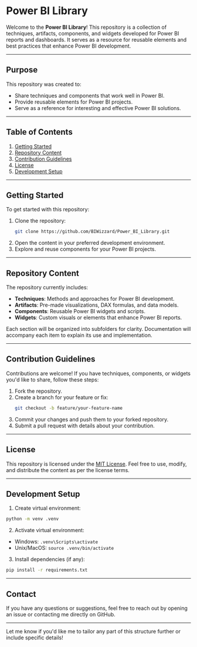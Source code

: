 # Power BI Library

Welcome to the **Power BI Library**! This repository is a collection of techniques, artifacts, components, and widgets developed for Power BI reports and dashboards. It serves as a resource for reusable elements and best practices that enhance Power BI development.

---

## Purpose

This repository was created to:
- Share techniques and components that work well in Power BI.
- Provide reusable elements for Power BI projects.
- Serve as a reference for interesting and effective Power BI solutions.

---

## Table of Contents

1. [Getting Started](#getting-started)
2. [Repository Content](#repository-content)
3. [Contribution Guidelines](#contribution-guidelines)
4. [License](#license)
5. [Development Setup](#development-setup)

---

## Getting Started

To get started with this repository:
1. Clone the repository:
   ```bash
   git clone https://github.com/BIWizzard/Power_BI_Library.git
   ```
2. Open the content in your preferred development environment.
3. Explore and reuse components for your Power BI projects.

---

## Repository Content

The repository currently includes:
- **Techniques**: Methods and approaches for Power BI development.
- **Artifacts**: Pre-made visualizations, DAX formulas, and data models.
- **Components**: Reusable Power BI widgets and scripts.
- **Widgets**: Custom visuals or elements that enhance Power BI reports.

Each section will be organized into subfolders for clarity. Documentation will accompany each item to explain its use and implementation.

---

## Contribution Guidelines

Contributions are welcome! If you have techniques, components, or widgets you'd like to share, follow these steps:
1. Fork the repository.
2. Create a branch for your feature or fix:
   ```bash
   git checkout -b feature/your-feature-name
   ```
3. Commit your changes and push them to your forked repository.
4. Submit a pull request with details about your contribution.

---

## License

This repository is licensed under the [MIT License](LICENSE). Feel free to use, modify, and distribute the content as per the license terms.

---

## Development Setup

1. Create virtual environment:
```bash
python -m venv .venv
```

2. Activate virtual environment:
- Windows: `.venv\Scripts\activate`
- Unix/MacOS: `source .venv/bin/activate`

3. Install dependencies (if any):
```bash
pip install -r requirements.txt
```

---

## Contact

If you have any questions or suggestions, feel free to reach out by opening an issue or contacting me directly on GitHub.

---

Let me know if you'd like me to tailor any part of this structure further or include specific details!
